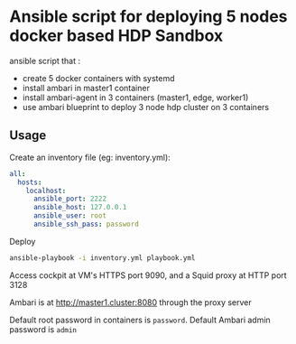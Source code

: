 Ansible script for deploying 5 nodes docker based HDP Sandbox
=============================================================

ansible script that :

 * create 5 docker containers with systemd
 * install ambari in master1 container
 * install ambari-agent in 3 containers (master1, edge, worker1)
 * use ambari blueprint to deploy 3 node hdp cluster on 3 containers

Usage
-------

Create an inventory file (eg: inventory.yml):

```yaml
all:
  hosts:
    localhost:
      ansible_port: 2222
      ansible_host: 127.0.0.1
      ansible_user: root
      ansible_ssh_pass: password
```

Deploy

```sh
ansible-playbook -i inventory.yml playbook.yml
```

Access cockpit at VM's HTTPS port 9090, and a Squid proxy at HTTP port 3128

Ambari is at http://master1.cluster:8080 through the proxy server

Default root password in containers is `password`. Default Ambari admin password is `admin`
